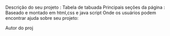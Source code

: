 Descrição do seu projeto :
Tabela de tabuada
Principais seções da página :
Baseado e montado em html,css e java script
Onde os usuários podem encontrar ajuda sobre seu projeto:

Autor do proj
